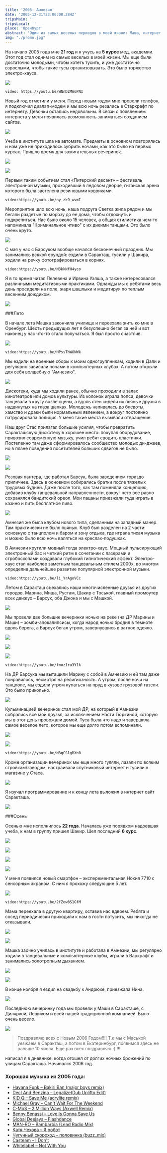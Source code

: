 ```yaml
---
title: '2005: Амнезия'
date: '2005-12-31T23:00:00.284Z'
tripsMain: ''
tripsLocal: ''
place: 'Оренбург'
abstract: 'Один из самых веселых периодов в моей жизни: Маша, интернет, хорошая музыка и отличные вечеринки.'
img: "./promo.jpg"
---
```


На начало 2005 года мне **21 год** и я учусь на **5 курсе** мед. академии. Этот год стал одним из самых веселых в моей жизни. Мы еще были достаточно молодыми, чтобы хотеть тусить, и уже достаточно взрослыми, чтобы такие тусы организовывать. Это было торжество электро-хауса.

![](m/badger-2mix.jpg)

`video: https://youtu.be/WNnD2MWoPNI`

Новый год отметили у меня. Перед новым годом мне провели телефон, я подключил диалап-модем и мы всю ночь резались в Старкрафт по интернету. Девочки остались недовольны. В связи с появлением интернета у меня появилась возможность заниматься созданием сайтов.

![](m/2005-01-04-v.jpg)

Учеба в институте шла на автомате. Предметы в основном повторялись и нам уже не приходилось зубрить ночами, как это было на первых курсах. Пришло время для зажигательных вечеринок.

![](m/2005-02-15-v.jpg)

![](m/2005-02-12-v.jpg)

Первым таким событием стал «Питерский десант» &ndash; фестиваль электронной музыки, проходивший в ледовом дворце, гиганская арена которого была застелена резиновыми ковриками.

`video:https://youtu.be/ny_zk9_wvmI`

Мероприятие шло всю ночь, наша подруга Светка жила рядом и мы бегали раздетые по морозу до ее дома, чтобы отдохнуть и подкрепиться. Нас было около 15 человек, а общая стилистика чем-то напоминала "Криминальное чтиво" с их дикими танцами. Это было очень круто.

![](m/sveta-osen.jpg)

С мая у нас с Барсуком вообще начался бесконечный праздник. Мы занимались всякой ерундой: ездили в Саракташ, тусили у Шакира, ходили на речку фотографироваться в корнях. 

`video:https://youtu.be/N3kkNfH4yco`

Я в то время читал Пелевена и Ирвина Уэлша, а также интересовался различными медитативными практиками. Однажды мы с ребятами весь день просидели на поле, жаря шашлыки и медитируя по теплым весенним дождиком. 

![](m/2005-02-06-v.jpg)

###Лето

В начале лета Машка закончила училище и переехала жить ко мне в Оренбург. Шесть предыдущих лет я безуспешно бегал за ней и вот наконец у нас что-то стало получаться. Я был просто счастлив. 

![](m/2005-03-02-v1.jpg)

`video:https://youtu.be/HPssThWONWk`

Мы ездили на военные сборы к моим одногруппникам, ходили в Дали и регулярно зависали ночами в компьютерных клубах. А потом открыли для себя волшебную "Амнезию". 

![](m/2005-03-04.JPG)

Дискотеки, куда мы ходили ранее, обычно проходили в залах кинотеатров или домов культуры. Из колонок играла попса, девочки танцевали в кругу возле сцены, а вдоль стен сидели их пьяные друзья в надвинутых на глаза шапках. Молодежь напивалась до блевоты, хамство и драки были нормальным явлением, а вокруг постоянно патрулировала полиция. У меня такие места вызывали отвращение. 

Наш друг Стас прилагал большие усилия, чтобы превратить Саракташскую дискотеку в хорошее место: покупал оборудование, привозил современную музыку, учил ребят сводить пластинки. Постепенно там даже сформировалось сообщество молодых ди-джеев, но в плане поведения посетителей больших сдвигов не было.

![](dop/2009-01-IMG_2147.jpg)

![](m/2005-03-12-m.jpg)

Розовая пантера, где работал Барсук, была заведением гораздо приличнее. Здесь в основном собирались братки после тяжелых трудовых будней. Даже после того, как там поменяли концепцию, добавив клубу танцевальной направленности, вокруг него все равно сохранялся бандитский ореол. Мои пацаны приезжали туда играть в казино и пить бесплатное пиво.

![](dop/2005-04-017.jpg)

Амнезия же была клубом нового типа, сделанным на западный манер. Там практически не было пьяных. Клуб был разделен на 2 части: основную с танцполом и баром и зону отдыха, где играла тихая музыка и можно было всю ночь валяться на креслах-подушках. 

В Амнезии крутили модный тогда электро-хаус. Мощный пульсирующий электронный бас и четкий ритм в сочетании с лазерами и стробоскопами создавали глубокий гипнотический эффект. Электро-хаус стал наиболее заметным танцевальным стилем 2000х, во многом определив дальнейшее развитие популярной электронной музыки.

`video:https://youtu.be/li_YrAgoVCc`

Летом в Саракташ съехались наши многочисленные друзья из других городов. Марина, Миша, Рустам, Шакир с Тоськой, главный промоутер всех движух – Барсук, оба Джона и мы с Машкой.

![](m/2005-03-03-v.jpg)

Мы провели две большие вечеринки ночью на реке (на ДР Марины и Маши) – зомби-апокалипсисы, когда народ ночью бродил в темноте вдоль берега, а Барсук бегал утром, завернувшись в ватное одеяло.

![](m/2005-03-22-.jpg)

![](m/2005-03-23-v2.jpg)

![](m/2005-03-25.jpg)

`video:https://youtu.be/fmoz1ru3Y1k`

На ДР Барсука мы вытащили Марину с собой в Амнезию и ей там даже понравилось, несмотря на религиозность. А утром, после ночи на танцполе, мы ездили утром купаться на пруд в кузове грузовой газели. Это было прикольно.

![](m/2005-03-03-mar.jpg)

Кульминацией вечеринок стал мой ДР, на который в Амнезии собрались все мои друзья, за исключением Насти Тюркиной, которую мы в этот день провожали домой. Туса была что надо и завершила самое веселое лето, которое мы еще долго потом вспоминали.

![](m/2005-03-05-v.jpg)

![](m/2005-03-17-v.jpg)

`video:https://youtu.be/N3qCSlgBXn0`

Кроме организации вечеринок мы еще много гуляли, лазали по всяким стройкам/заводам, настраивали спутниковый интернет и тусили в магазине у Стаса. 

![](m/2005-03-26.jpg)

Я изучал программирование и к концу лета выложил в интернет сайт Саракташа.

![](m/saraktash.ru2005.jpg)

###Осень

Осенью мне исполнилось **22 года**. Началась уже порядком надоевшая учеба, к нам в группу пришел Шакир. Шел последний **6 курс**.

![](m/2005-04-orgma-08-v.jpg)

![](m/2005-04-orgma-14-m.jpg)

![](m/2005-04-orgma-19-v.jpg)

![](m/2005-04-orgma-20.jpg)

У меня появился новый смартфон – эксперементальная Нокия 7710 с сенсорным экраном. С ним я прохожу следующие 5 лет.

![](dop/nokia7710.jpg)

`video:https://youtu.be/2fZow8S1GfM`

Мама переехала в другую квартиру, оставив нас вдвоем. Ребята и сосед периодически приходили к нам в гости потусить, мы никогда не отказывали.

![](m/2005-04-001-v.jpg)

![](m/2005-04-012.JPG)

Машка заочно училась в институте и работала в Амнезии, мы регулярно ходили в танцевальные и компьютерные клубы, играли в Варкрафт и занимались холотропным дыханием. 

![](m/2005-04-007-v.jpg)

![](m/2005-04-018-v.jpg)

В конце ноября я ездил на свадьбу к Андрюхе, приезжала Нина. 

![](m/2005-04-011-v.jpg)

Последнюю вечеринку года мы провели у Маши в Саракташе, с Диляркой, Лешиком и всей нашей традиционной компанией. Было очень весело.

![](m/2006-01-4-m.jpg)

> Поздравляю всех с Новым 2006 Годом!!!! Т.к мы с Маськой уезжаем в Саракташ, а потом в Екатеринбург, появимся здесь не раньше 10 числа. Еще раз всех поздравляю :) !!!

написал я в дневнике, когда отошел от долгих ночных брожений по улицам Саракташа. Начинался 2006 год.

### Хорошая музыка из 2005 года:

- [Havana Funk – Bakiri Ban (major boys remix)](https://youtu.be/ny_zk9_wvmI)
- [Decl And Benzina – Legalize(Dub Uplifto Edit)](https://drive.gybka.com/song/48003353/Decl_And_Legalize_-_Benzina_Dub_Uplifto_Edit/)
- [KID Q – Save Me (acrylite remix)](https://ru235.iplayer.info/song/78765603/KID_Q_-_Save_Me_acrylite_remix/)
- [Michael Gray – Can't Wait For The Weekend](https://youtu.be/N3kkNfH4yco)
- [C-MoS – 2 Million Ways (Axwell Remix)](https://youtu.be/HPssThWONWk)
- [Benny Benassi – Love Is Gonna Save Us](https://youtu.be/ORRRKqn39o4s)
- [Global Deejays – Flashdance](https://youtu.be/w2ohwM9iO6k)
- [MAN-RO – Bambarbia (Lead Radio Mix)](https://youtu.be/N3qCSlgBXn0)
- [Катя Чехова – Я робот](https://youtu.be/fmoz1ru3Y1k)
- [Чугунный скороход – половинка (buzz_mix)](https://youtu.be/8cV6ndTWZns)
- [Casteam – I Don't](https://youtu.be/XP-7RpLnShM)
- [Whitelabel – Not With You](https://youtu.be/2fZow8S1GfM)
